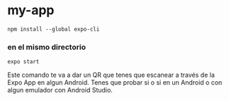 # my-app

``` npm install --global expo-cli ```

### en el mismo directorio

```expo start```

Este comando te va a dar un QR que tenes que escanear a través de la Expo App en algun Android. Tenes que probar si o si en un Android o con algun emulador con Android Studio.
